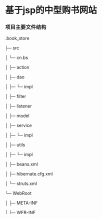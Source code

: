 ﻿# 基于jsp的中型购书网站



### 项目主要文件结构


.book_store

├─ src

│  └─ cn.bs

│     ├─ action

│     ├─ dao

│     ├─ └─ impl

│     ├─ filter

│     ├─ listener

│     ├─ model

│     ├─ service

│     ├─ └─ impl

│     ├─ utils

│     ├─ └─ impl

│     ├─ beans.xml

│     ├─ hibernate.cfg.xml

│     └─ struts.xml

└─ WebRoot

│  ├─ META-INF

│  ├─ WEB-INF

│  ├─ └─ web.xml

│  ├─ admin

└──└─ public





### 搭建项目环境（SSH）




 - SSH框架：Struts2，Hibernate4，Spring4
 


    搭建Spring环境 --> 搭建Hibernate环境 --> 整合Spring和Hibernate --> 搭建Struts2环境 --> 整合Spring和Struts2




### 数据库（mysql)



